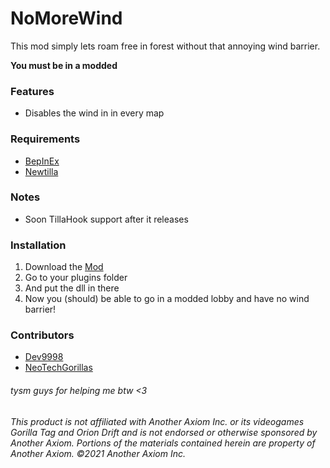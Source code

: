 # **NoMoreWind**
This mod simply lets roam free in forest without that annoying wind barrier.

**You must be in a modded**

### **Features**
- Disables the wind in in every map


### **Requirements**
 - [BepInEx](<https://github.com/BepInEx/BepInEx/releases/latest>)
 - [Newtilla](https://github.com/Loafiat/Newtilla)

### **Notes**
- Soon TillaHook support after it releases

### **Installation**
1. Download the [Mod](https://github.com/defaultuser0-nerd/NoMoreWind/releases/latest)
2. Go to your plugins folder
3. And put the dll in there
4. Now you (should) be able to go in a modded lobby and have no wind barrier!

### Contributors
- [Dev9998](https://github.com/developer9998)
- [NeoTechGorillas](https://github.com/NeoTechGorillas)
###### tysm guys for helping me btw <3
  
 
 
 

###### This product is not affiliated with Another Axiom Inc. or its videogames Gorilla Tag and Orion Drift and is not endorsed or otherwise sponsored by Another Axiom. Portions of the materials contained herein are property of Another Axiom. ©2021 Another Axiom Inc.
